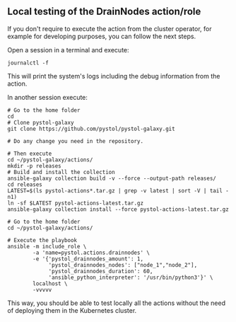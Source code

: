 ## Local testing of the DrainNodes action/role

If you don't require to execute the action from the
cluster operator, for example for developing purposes,
you can follow the next steps.

Open a session in a terminal and execute:

```
journalctl -f
```

This will print the system's logs including the debug information from the
action.

In another session execute:

```
# Go to the home folder
cd
# Clone pystol-galaxy
git clone https://github.com/pystol/pystol-galaxy.git

# Do any change you need in the repository.

# Then execute
cd ~/pystol-galaxy/actions/
mkdir -p releases
# Build and install the collection
ansible-galaxy collection build -v --force --output-path releases/
cd releases
LATEST=$(ls pystol-actions*.tar.gz | grep -v latest | sort -V | tail -n1)
ln -sf $LATEST pystol-actions-latest.tar.gz
ansible-galaxy collection install --force pystol-actions-latest.tar.gz

# Go to the home folder
cd ~/pystol-galaxy/actions/

# Execute the playbook
ansible -m include_role \
        -a 'name=pystol.actions.drainnodes' \
        -e '{'pystol_drainnodes_amount': 1,
             'pystol_drainnodes_nodes': ["node_1","node_2"],
             'pystol_drainnodes_duration': 60,
             'ansible_python_interpreter': '/usr/bin/python3'}' \
        localhost \
        -vvvvv
```

This way, you should be able to test locally
all the actions without the need of deploying them
in the Kubernetes cluster.
